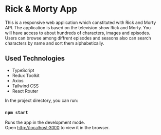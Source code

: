# Rick & Morty App

This is a responsive web application which constituted with Rick and Morty API. The application is based on the television show Rick and Morty. You will have access to about hundreds of characters, images and episodes.
Users can browse among diffrent episodes and seasons also can search characters by name and sort them alphabetically.

## Used Technologies

- TypeScript
- Redux Toolkit
- Axios
- Tailwind CSS
- React Router

In the project directory, you can run:

### `npm start`

Runs the app in the development mode.\
Open [http://localhost:3000](http://localhost:3000) to view it in the browser.
